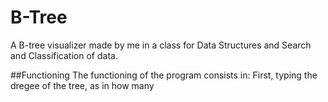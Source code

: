 # B-Tree
A B-tree visualizer made by me in a class for Data Structures and Search and Classification of data. 

##Functioning
The functioning of the program consists in:
First, typing the dregee of the tree, as in how many 

